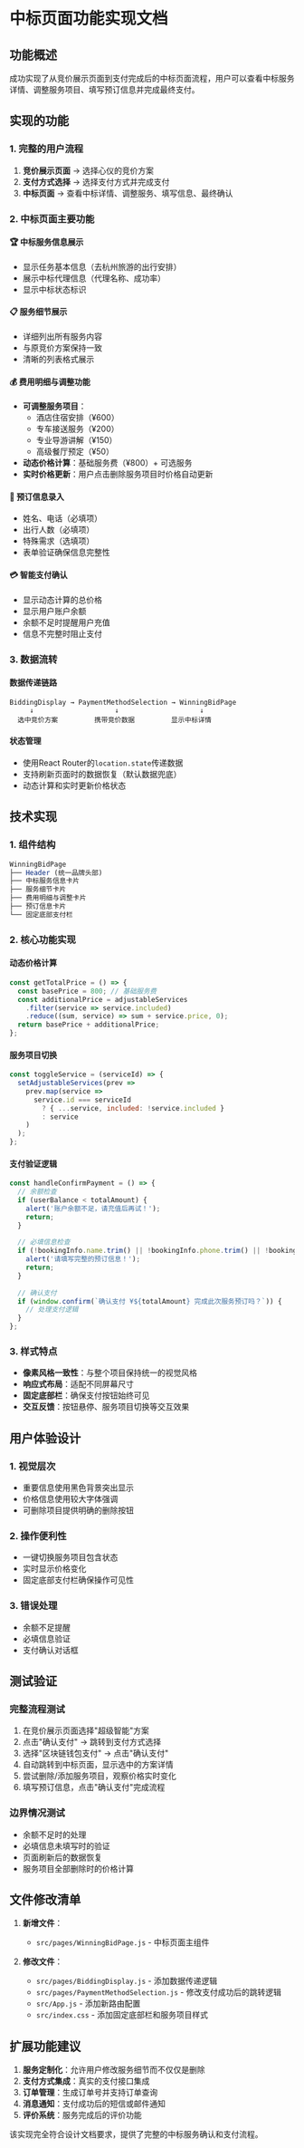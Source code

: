 # 中标页面功能实现文档

## 功能概述

成功实现了从竞价展示页面到支付完成后的中标页面流程，用户可以查看中标服务详情、调整服务项目、填写预订信息并完成最终支付。

## 实现的功能

### 1. 完整的用户流程
1. **竞价展示页面** → 选择心仪的竞价方案
2. **支付方式选择** → 选择支付方式并完成支付
3. **中标页面** → 查看中标详情、调整服务、填写信息、最终确认

### 2. 中标页面主要功能

#### 🏆 中标服务信息展示
- 显示任务基本信息（去杭州旅游的出行安排）
- 展示中标代理信息（代理名称、成功率）
- 显示中标状态标识

#### 📋 服务细节展示
- 详细列出所有服务内容
- 与原竞价方案保持一致
- 清晰的列表格式展示

#### 💰 费用明细与调整功能
- **可调整服务项目**：
  - 酒店住宿安排（¥600）
  - 专车接送服务（¥200）
  - 专业导游讲解（¥150）
  - 高级餐厅预定（¥50）
- **动态价格计算**：基础服务费（¥800）+ 可选服务
- **实时价格更新**：用户点击删除服务项目时价格自动更新

#### 📝 预订信息录入
- 姓名、电话（必填项）
- 出行人数（必填项）
- 特殊需求（选填项）
- 表单验证确保信息完整性

#### 💳 智能支付确认
- 显示动态计算的总价格
- 显示用户账户余额
- 余额不足时提醒用户充值
- 信息不完整时阻止支付

### 3. 数据流转

#### 数据传递链路
```
BiddingDisplay → PaymentMethodSelection → WinningBidPage
     ↓                    ↓                    ↓
  选中竞价方案         携带竞价数据         显示中标详情
```

#### 状态管理
- 使用React Router的`location.state`传递数据
- 支持刷新页面时的数据恢复（默认数据兜底）
- 动态计算和实时更新价格状态

## 技术实现

### 1. 组件结构
```jsx
WinningBidPage
├── Header (统一品牌头部)
├── 中标服务信息卡片
├── 服务细节卡片
├── 费用明细与调整卡片
├── 预订信息卡片
└── 固定底部支付栏
```

### 2. 核心功能实现

#### 动态价格计算
```javascript
const getTotalPrice = () => {
  const basePrice = 800; // 基础服务费
  const additionalPrice = adjustableServices
    .filter(service => service.included)
    .reduce((sum, service) => sum + service.price, 0);
  return basePrice + additionalPrice;
};
```

#### 服务项目切换
```javascript
const toggleService = (serviceId) => {
  setAdjustableServices(prev => 
    prev.map(service => 
      service.id === serviceId 
        ? { ...service, included: !service.included }
        : service
    )
  );
};
```

#### 支付验证逻辑
```javascript
const handleConfirmPayment = () => {
  // 余额检查
  if (userBalance < totalAmount) {
    alert('账户余额不足，请充值后再试！');
    return;
  }
  
  // 必填信息检查
  if (!bookingInfo.name.trim() || !bookingInfo.phone.trim() || !bookingInfo.travelers.trim()) {
    alert('请填写完整的预订信息！');
    return;
  }
  
  // 确认支付
  if (window.confirm(`确认支付 ¥${totalAmount} 完成此次服务预订吗？`)) {
    // 处理支付逻辑
  }
};
```

### 3. 样式特点
- **像素风格一致性**：与整个项目保持统一的视觉风格
- **响应式布局**：适配不同屏幕尺寸
- **固定底部栏**：确保支付按钮始终可见
- **交互反馈**：按钮悬停、服务项目切换等交互效果

## 用户体验设计

### 1. 视觉层次
- 重要信息使用黑色背景突出显示
- 价格信息使用较大字体强调
- 可删除项目提供明确的删除按钮

### 2. 操作便利性
- 一键切换服务项目包含状态
- 实时显示价格变化
- 固定底部支付栏确保操作可见性

### 3. 错误处理
- 余额不足提醒
- 必填信息验证
- 支付确认对话框

## 测试验证

### 完整流程测试
1. 在竞价展示页面选择"超级智能"方案
2. 点击"确认支付" → 跳转到支付方式选择
3. 选择"区块链钱包支付" → 点击"确认支付"
4. 自动跳转到中标页面，显示选中的方案详情
5. 尝试删除/添加服务项目，观察价格实时变化
6. 填写预订信息，点击"确认支付"完成流程

### 边界情况测试
- 余额不足时的处理
- 必填信息未填写时的验证
- 页面刷新后的数据恢复
- 服务项目全部删除时的价格计算

## 文件修改清单

1. **新增文件**：
   - `src/pages/WinningBidPage.js` - 中标页面主组件

2. **修改文件**：
   - `src/pages/BiddingDisplay.js` - 添加数据传递逻辑
   - `src/pages/PaymentMethodSelection.js` - 修改支付成功后的跳转逻辑
   - `src/App.js` - 添加新路由配置
   - `src/index.css` - 添加固定底部栏和服务项目样式

## 扩展功能建议

1. **服务定制化**：允许用户修改服务细节而不仅仅是删除
2. **支付方式集成**：真实的支付接口集成
3. **订单管理**：生成订单号并支持订单查询
4. **消息通知**：支付成功后的短信或邮件通知
5. **评价系统**：服务完成后的评价功能

该实现完全符合设计文档要求，提供了完整的中标服务确认和支付流程。 